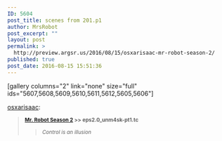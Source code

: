 ```yaml
---
ID: 5604
post_title: scenes from 201.p1
author: MrsRobot
post_excerpt: ""
layout: post
permalink: >
  http://preview.argsr.us/2016/08/15/osxarisaac-mr-robot-season-2/
published: true
post_date: 2016-08-15 15:51:36
---
```

[gallery columns="2" link="none" size="full" ids="5607,5608,5609,5610,5611,5612,5605,5606"]

<a class="tumblr_blog" href="http://osxarisaac.tumblr.com/post/147510636636">osxarisaac</a>:
<blockquote><b><small><a href="http://bobbynuport.tumblr.com/tagged/mrrs2">Mr. Robot Season 2</a> &gt;&gt; eps2.0_unm4sk-pt1.tc</small></b>
<blockquote>
<div><small><em>Control is an illusion</em></small></div></blockquote>
</blockquote>